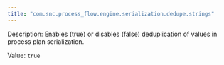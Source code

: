 ```yaml
---
title: "com.snc.process_flow.engine.serialization.dedupe.strings"
---
```


Description: Enables (true) or disables (false) deduplication of values in process plan serialization.
        

Value: `true`